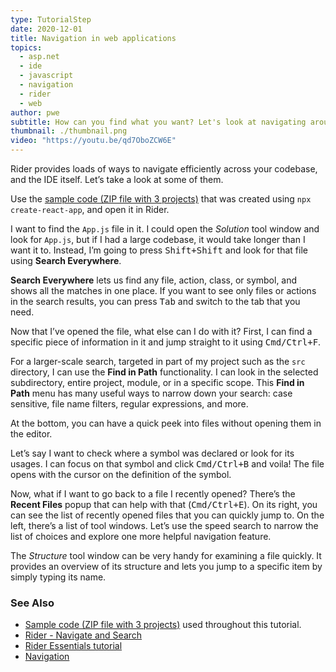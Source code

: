 ```yaml
---
type: TutorialStep
date: 2020-12-01
title: Navigation in web applications
topics:
  - asp.net
  - ide
  - javascript
  - navigation
  - rider
  - web
author: pwe
subtitle: How can you find what you want? Let's look at navigating around a code base.
thumbnail: ./thumbnail.png
video: "https://youtu.be/qd7OboZCW6E"
---
```


Rider provides loads of ways to navigate efficiently across your codebase, and the IDE itself. Let’s take a look at some of them.

Use the [sample code (ZIP file with 3 projects)](https://raw.githubusercontent.com/jetbrains/guide/main/site/dotnet/demos/tutorials/web-fundamentals/rider-web-fundamentals.zip) that was created using `npx create-react-app`, and open it in Rider.

I want to find the `App.js` file in it. I could open the _Solution_ tool window and look for `App.js`, but if I had a large codebase, it would take longer than I want it to. Instead, I’m going to press <kbd>Shift+Shift</kbd> and look for that file using **Search Everywhere**.

**Search Everywhere** lets us find any file, action, class, or symbol, and shows all the matches in one place. If you want to see only files or actions in the search results, you can press <kbd>Tab</kbd> and switch to the tab that you need.

Now that I’ve opened the file, what else can I do with it? First, I can find a specific piece of information in it and jump straight to it using <kbd>Cmd/Ctrl+F</kbd>.

For a larger-scale search, targeted in part of my project such as the `src` directory, I can use the **Find in Path** functionality. I can look in the selected subdirectory, entire project, module, or in a specific scope.
This **Find in Path** menu has many useful ways to narrow down your search: case sensitive, file name filters, regular expressions, and more.

At the bottom, you can have a quick peek into files without opening them in the editor.

Let’s say I want to check where a symbol was declared or look for its usages. I can focus on that symbol and click <kbd>Cmd/Ctrl+B</kbd> and voila! The file opens with the cursor on the definition of the symbol.

Now, what if I want to go back to a file I recently opened? There’s the **Recent Files** popup that can help with that (<kbd>Cmd/Ctrl+E</kbd>).
On its right, you can see the list of recently opened files that you can quickly jump to. On the left, there’s a list of tool windows. Let’s use the speed search to narrow the list of choices and explore one more helpful navigation feature.

The _Structure_ tool window can be very handy for examining a file quickly. It provides an overview of its structure and lets you jump to a specific item by simply typing its name.

### See Also

- [Sample code (ZIP file with 3 projects)](https://raw.githubusercontent.com/jetbrains/guide/main/site/dotnet/demos/tutorials/web-fundamentals/rider-web-fundamentals.zip) used throughout this tutorial.
- [Rider - Navigate and Search](https://www.jetbrains.com/help/rider/Navigation_and_Search__Index.html)
- [Rider Essentials tutorial](https://www.jetbrains.com/guide/dotnet/tutorials/rider-essentials/)
- [Navigation](https://www.jetbrains.com/guide/tags/navigation/)
